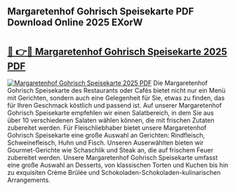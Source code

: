 ## Margaretenhof Gohrisch Speisekarte PDF Download Online 2025 EXorW

# <h2><a href="http://gc8kcpe.nevu.top/?p=Margaretenhof+Gohrisch+Speisekarte">🔗 👉🔴 Margaretenhof Gohrisch Speisekarte 2025 PDF</a></h2>

[![Margaretenhof Gohrisch Speisekarte 2025 PDF](https://i.imgur.com/dBaPXMq.png)](http://gc8kcpe.nevu.top/?p=Margaretenhof+Gohrisch+Speisekarte)
Die Margaretenhof Gohrisch Speisekarte des Restaurants oder Cafés bietet nicht nur ein Menü mit Gerichten, sondern auch eine Gelegenheit für Sie, etwas zu finden, das für Ihren Geschmack köstlich und passend ist. Auf unserer Margaretenhof Gohrisch Speisekarte empfehlen wir einen Salatbereich, in dem Sie aus über 10 verschiedenen Salaten wählen können, die mit frischen Zutaten zubereitet werden. Für Fleischliebhaber bietet unsere Margaretenhof Gohrisch Speisekarte eine große Auswahl an Gerichten: Rindfleisch, Schweinefleisch, Huhn und Fisch. Unseren Auserwählten bieten wir Gourmet-Gerichte wie Schaschlik und Steak an, die auf frischem Feuer zubereitet werden. Unsere Margaretenhof Gohrisch Speisekarte umfasst eine große Auswahl an Desserts, von klassischen Torten und Kuchen bis hin zu exquisiten Crème Brûlée und Schokoladen-Schokoladen-kulinarischen Arrangements.
